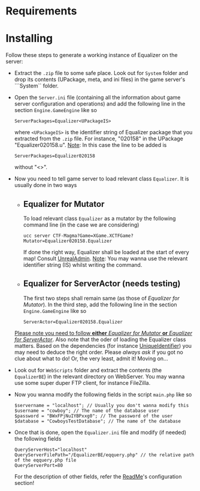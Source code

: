 # Requirements

# Installing
Follow these steps to generate a working instance of Equalizer on the server:


- Extract the ```.zip``` file to some safe place. Look out for ```System``` folder and drop its contents (UPackage, meta, and ini files) in the game server's ```System`` folder.

- Open the ```Server.ini``` file (containing all the information about game server configuration and operations) and add the following line in the section ```Engine.GameEngine```
  like so
  ```
  ServerPackages=Equalizer<UPackageIS>
  ```
  where ```<UPackageIS>``` is the identifier string of Equalizer package that you extracted from the ```.zip``` file. For instance, "020158" in the UPackage "Equalizer020158.u". 
  <ins>Note</ins>: In this case the line to be added is
  ```
  ServerPackages=Equalizer020158
  ```
  without "<>".
  
- Now you need to tell game server to load relevant class ```Equalizer```. It is usually done in two ways  
  
    - ## Equalizer for Mutator
      To load relevant class ```Equalizer``` as a mutator by the following command line (in the case we are considering)
      ```
      ucc server CTF-Magma?Game=XGame.XCTFGame?Mutator=Equalizer020158.Equalizer
      ```
      If done the right way, Equalizer shall be loaded at the start of every map! Consult [UnrealAdmin](https://wiki.unrealadmin.org/Commandline_Parameters_(UT2004)). 
      <ins>Note</ins>: You may wanna use the relevant identifier string (IS) whilst writing the command.
   
   
    - ## Equalizer for ServerActor (needs testing)
      The first two steps shall remain same (as those of *Equalizer for Mutator*). In the third step, add the following line in the section ```Engine.GameEngine``` like so
      ```
      ServerActor=Equalizer020158.Equalizer
      ```
   <ins>Please note you need to follow **either** *Equalizer for Mutator* **or** *Equalizer for ServerActor*</ins>. Also note that the oder of loading the Equalizer class matters. 
   Based on the dependencies (for instance [UniqueIdentifier](https://github.com/ravimohan1991/Equalizer/blob/miasmactivity/UniqueIdentifier.md)) you may need to deduce the right order. Please
   *always ask* if you got no clue about what to do! Or, the very least, admit it! Moving on...
 
 - Look out for ```WebScripts``` folder and extract the contents (the ```EqualizerBE```) in the relevant directory on WebServer. You may wanna use some super duper FTP client,
   for instance FileZilla.
   
 - Now you wanna modify the following fields in the script ```main.php``` like so
   ```
   $servername = "localhost"; // Usually you don't wanna modify this
   $username = "cowboy"; // The name of the database user
   $password = "BWxFPjNuIYBPxxg0"; // The password of the user
   $database = "CowboysTestDatabase"; // The name of the database
   ```
 - Once that is done, open the ```Equalizer.ini``` file and modify (if needed) the following fields
   ```
   QueryServerHost="localhost"
   QueryServerFilePath="/EqualizerBE/eqquery.php" // the relative path of the eqquery.php file
   QueryServerPort=80
   ```
   For the description of other fields, refer the [ReadMe](https://github.com/ravimohan1991/Equalizer/blob/miasmactivity/README.md)'s configuration section!
